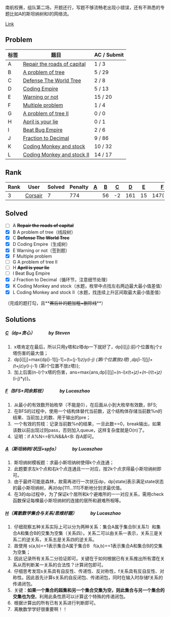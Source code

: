 南航校赛，组队第二场，开题还行，写题不够流畅老出现小错误，还有不熟悉的专题比如A的斯坦纳树和I的网络流。

[Link](http://icpc.njust.edu.cn/Contest/5698/)



## Problem

| 标签   | 题目                                       | AC / Submit |
| ---- | ---------------------------------------- | ----------- |
| A    | [Repair the roads of capital](http://icpc.njust.edu.cn/Contest/6239/A/) | 1 / 3       |
| B    | [A problem of tree](http://icpc.njust.edu.cn/Contest/6239/B/) | 5 / 29      |
| C    | [Defense The World Tree](http://icpc.njust.edu.cn/Contest/6239/C/) | 2 / 8       |
| D    | [Coding Empire](http://icpc.njust.edu.cn/Contest/6239/D/) | 5 / 13      |
| E    | [Warning or not](http://icpc.njust.edu.cn/Contest/6239/E/) | 15 / 20     |
| F    | [Multiple problem](http://icpc.njust.edu.cn/Contest/6239/F/) | 1 / 4       |
| G    | [A problem of tree II](http://icpc.njust.edu.cn/Contest/6239/G/) | 0 / 0       |
| H    | [April is your lie](http://icpc.njust.edu.cn/Contest/6239/H/) | 0 / 1       |
| I    | [Beat Bug Empire](http://icpc.njust.edu.cn/Contest/6239/I/) | 2 / 6       |
| J    | [Fraction to Decimal](http://icpc.njust.edu.cn/Contest/6239/J/) | 9 / 86      |
| K    | [Coding Monkey and stock](http://icpc.njust.edu.cn/Contest/6239/K/) | 10 / 32     |
| L    | [Coding Monkey and stock II](http://icpc.njust.edu.cn/Contest/6239/L/) | 14 / 17     |



## Rank

| Rank | User                                     | Solved | Penalty | [A](http://icpc.njust.edu.cn/Contest/6239/A/) | [B](http://icpc.njust.edu.cn/Contest/6239/B/) | [C](http://icpc.njust.edu.cn/Contest/6239/C/) | [D](http://icpc.njust.edu.cn/Contest/6239/D/) | [E](http://icpc.njust.edu.cn/Contest/6239/E/) | [F](http://icpc.njust.edu.cn/Contest/6239/F/) | [G](http://icpc.njust.edu.cn/Contest/6239/G/) | [H](http://icpc.njust.edu.cn/Contest/6239/H/) | [I](http://icpc.njust.edu.cn/Contest/6239/I/) | [J](http://icpc.njust.edu.cn/Contest/6239/J/) | [K](http://icpc.njust.edu.cn/Contest/6239/K/) | [L](http://icpc.njust.edu.cn/Contest/6239/L/) |
| ---- | ---------------------------------------- | ------ | ------- | ---------------------------------------- | ---------------------------------------- | ---------------------------------------- | ---------------------------------------- | ---------------------------------------- | ---------------------------------------- | ---------------------------------------- | ---------------------------------------- | ---------------------------------------- | ---------------------------------------- | ---------------------------------------- | ---------------------------------------- |
| 3    | [Corsair](http://icpc.njust.edu.cn/UserPage/Corsair/) | 7      | 774     |                                          | 56                                       | -2                                       | 161                                      | 15                                       | 147(-2)                                  |                                          |                                          |                                          | 132(-2)                                  | 144(-1)                                  | 19                                       |



## Solved

- [ ] A **~~Repair the roads of capital~~**
- [x] B A problem of tree（线段树）
- [x] C **~~Defense The World Tree~~**
- [x] D Coding Empire（生成树）
- [x] E Warning or not（签到题）
- [x] F Multiple problem
- [ ] G A problem of tree II
- [ ] H **~~April is your lie~~**
- [ ] I Beat Bug Empire
- [x] J Fraction to Decimal（循环节，注意细节处理）
- [x] K Coding Monkey and stock（水题，枚举中点找左右两边最大最小值差值）
- [x] L Coding Monkey and stock II（水题，找连续上升区间取最大最小值差值）

（完成的题打勾，且**~~赛后补的题加粗+删除线~~**）



## Solutions

##### [C](http://icpc.njust.edu.cn/Contest/6239/C/)（dp+贪心）              by Steven

1.  x塔肯定在最后，所以只用y塔和z塔dp一下就好了，dp[i][j]:前i个位置有j个z塔伤害的最大值；
2.  dp[i][j]=max{dp[i-1][j-1]+(t+(j-1)*z)*y*(i-j) (第i个位置放z塔) ,dp[i-1][j]+(t+j*z)*y*(i-j-1) (第i个位置不放z塔)};
3.  加上后面(n-i)个x塔的伤害，ans=max{ans,dp[i][j]+(n-i)*x*(t+j*z)+(n-i)*(t+j*z)*(i-j)*y)}。



##### [F](http://icpc.njust.edu.cn/Contest/6239/F/)（BFS+同余剪枝）              by Lucaszhao

1.  从最小的有效数开始枚举（不能是0），在后面从小到大枚举有效数，BFS;
2.  在BFS的过程中，使用一个结构体替代当前数，这个结构体存储当前数%n的结果、当前加上的数、用于输出的pre；
3.  一个有效的剪枝：记录当前数%n的结果，一旦此数==0，break输出，如果该数以前出现过则pass，否则加入queue，这样复杂度就是O(n)了。
4.  证明：if A%N==B%N&&A<B: 存A即可。



##### [A](http://icpc.njust.edu.cn/Contest/6239/A/)（斯坦纳树/状压+spfa）              by Lucaszhao

1.  斯坦纳树模板题：求最小斯坦纳树使得k个点连通；
2.  此题要求左k个点和右k个点连通且一一对应，按2k个点求得最小斯坦纳树即可。
3.  由于最终可能是森林，故需再进行一次状压dp，dp[state]表示满足state状态的最小斯坦纳树，再对dp[111...111]不断地分划求最优值。
4.  在3的dp过程中，为了保证k个居所和k个避难所的一一对应关系，需用check函数保证每棵最小斯坦纳树的连接的居所和避难所相等。



##### [H](http://icpc.njust.edu.cn/Contest/6239/H/)（离散数学集合与关系/思维好题）              by Lucaszhao

1.  仔细观察五种关系实际上可以分为两种关系：集合A属于集合B(关系1）和集合A和集合B的交集为空集（关系四）。关系二可以由关系一表示，关系三是关系二的逆关系，关系五是关系四的逆关系。
2.  故使用 s(a,b)\==1表示集合A属于集合B   f(a,b)==1表示集合A和集合B的交集为空集；
3.  因此记录所有关系二分验证即可。关键在于如何根据已有关系推出所有潜在关系从而判断某一关系的合法性？计算闭包即可。
4.  仔细思考发现s关系具有自反性、传递性、反对称性，f关系具有反自反性、对称性。因此首先计算s关系的自反闭包、传递闭包，同时在输入时存储f关系的传递闭包。
5.  关键：**如果一个集合的超集和另一个集合交集为空，则此集合与另一个集合的交集也为空**。利用此条性质可以计算这个特殊的传递闭包。
6.  根据计算出的所有已有关系进行判断即可。
7.  离散数学学好很重要啊！！
